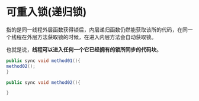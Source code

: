 # 可重入锁(递归锁)

指的是同一线程外层函数获得锁后，内层递归函数仍然能获取该所的代码，在同一个线程在外层方法获取锁的时候，在进入内层方法会自动获取锁。

也就是说，**线程可以进入任何一个它已经拥有的锁所同步的代码块**。

```java
public sync void method01(){
method02();
}

public sync void method02(){

}
```

